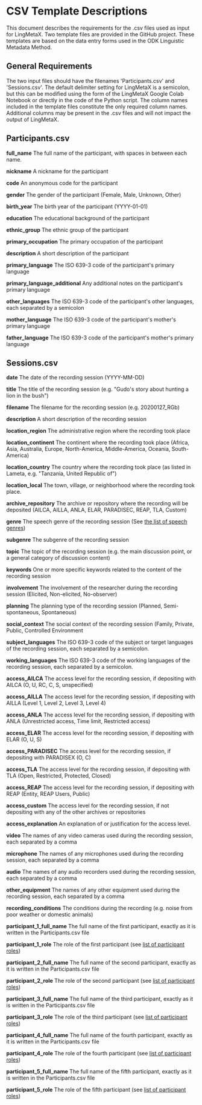 # CSV Template Descriptions

This document describes the requirements for the .csv files used as input for LingMetaX. Two template files are provided in the GitHub project. These templates are based on the data entry forms used in the ODK Linguistic Metadata Method.

## General Requirements
The two input files should have the filenames 'Participants.csv' and 'Sessions.csv'. The default delimiter setting for LingMetaX is a semicolon, but this can be modified using the form of the LingMetaX Google Colab Notebook or directly in the code of the Python script. The column names included in the template files constitute the only required column names. Additional columns may be present in the .csv files and will not impact the output of LingMetaX.

## Participants.csv
**full_name** The full name of the participant, with spaces in between each name.

**nickname** A nickname for the participant 

**code** An anonymous code for the participant 

**gender** The gender of the participant (Female, Male, Unknown, Other)

**birth_year** The birth year of the participant (YYYY-01-01)

**education** The educational background of the participant

**ethnic_group** The ethnic group of the participant

**primary_occupation** The primary occupation of the participant

**description** A short description of the participant

**primary_language** The ISO 639-3 code of the participant's primary language

**primary_language_additional** Any additional notes on the participant's primary language

**other_languages** The ISO 639-3 code of the participant's other languages, each separated by a semicolon

**mother_language** The ISO 639-3 code of the participant's mother's primary language

**father_language** The ISO 639-3 code of the participant's mother's primary language


## Sessions.csv
**date** The date of the recording session (YYYY-MM-DD)

**title** The title of the recording session (e.g. "Gudo's story about hunting a lion in the bush")

**filename** The filename for the recording session (e.g. 20200127_RGb)

**description** A short description of the recording session

**location_region** The administrative region where the recording took place

**location_continent** The continent where the recording took place (Africa, Asia, Australia, Europe, North-America, Middle-America, Oceania, South-America)

**location_country** The country where the recording took place (as listed in Lameta, e.g. "Tanzania, United Republic of")

**location_local** The town, village, or neighborhood where the recording took place.

**archive_repository** The archive or repository where the recording will be deposited (AILCA, AILLA, ANLA, ELAR, PARADISEC, REAP, TLA, Custom)

**genre** The speech genre of the recording session (See [the list of speech genres](https://github.com/rgriscom/LingMetaX/blob/main/Speech%20Genres.md))

**subgenre** The subgenre of the recording session

**topic** The topic of the recording session (e.g. the main discussion point, or a general category of discussion content)

**keywords** One or more specific keywords related to the content of the recording session

**involvement** The involvement of the researcher during the recording session (Elicited, Non-elicited, No-observer)

**planning** The planning type of the recording session (Planned, Semi-spontaneous, Spontaneous)

**social_context** The social context of the recording session (Family, Private, Public, Controlled Environment

**subject_languages** The ISO 639-3 code of the subject or target languages of the recording session, each separated by a semicolon.

**working_languages** The ISO 639-3 code of the working languages of the recording session, each separated by a semicolon.

**access_AILCA** The access level for the recording session, if depositing with AILCA (O, U, RC, C, S, unspecified)

**access_AILLA** The access level for the recording session, if depositing with AILLA (Level 1, Level 2, Level 3, Level 4)

**access_ANLA** The access level for the recording session, if depositing with ANLA (Unrestricted access, Time limit, Restricted access)

**access_ELAR** The access level for the recording session, if depositing with ELAR (O, U, S)

**access_PARADISEC** The access level for the recording session, if depositing with PARADISEX (O, C)

**access_TLA** The access level for the recording session, if depositing with TLA (Open, Restricted, Protected, Closed)

**access_REAP** The access level for the recording session, if depositing with REAP (Entity, REAP Users, Public)

**access_custom** The access level for the recording session, if not depositing with any of the other archives or repositories

**access_explanation** An explanation of or justification for the access level.

**video** The names of any video cameras used during the recording session, each separated by a comma

**microphone** The names of any microphones used during the recording session, each separated by a comma

**audio** The names of any audio recorders used during the recording session, each separated by a comma

**other_equipment** The names of any other equipment used during the recording session, each separated by a comma

**recording_conditions** The conditions during the recording (e.g. noise from poor weather or domestic animals)

**participant_1_full_name** The full name of the first participant, exactly as it is written in the Participants.csv file

**participant_1_role** The role of the first participant (see [list of participant roles](https://github.com/rgriscom/LingMetaX/blob/main/Participant%20Roles.md))

**participant_2_full_name** The full name of the second participant, exactly as it is written in the Participants.csv file

**participant_2_role** The role of the second participant (see [list of participant roles](https://github.com/rgriscom/LingMetaX/blob/main/Participant%20Roles.md))

**participant_3_full_name** The full name of the third participant, exactly as it is written in the Participants.csv file

**participant_3_role** The role of the third participant (see [list of participant roles](https://github.com/rgriscom/LingMetaX/blob/main/Participant%20Roles.md))

**participant_4_full_name** The full name of the fourth participant, exactly as it is written in the Participants.csv file

**participant_4_role** The role of the fourth participant (see [list of participant roles](https://github.com/rgriscom/LingMetaX/blob/main/Participant%20Roles.md))

**participant_5_full_name** The full name of the fifth participant, exactly as it is written in the Participants.csv file

**participant_5_role** The role of the fifth participant (see [list of participant roles](https://github.com/rgriscom/LingMetaX/blob/main/Participant%20Roles.md))
